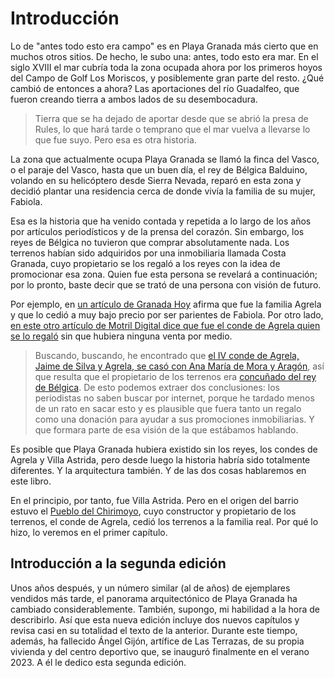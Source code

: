 # Introducción

Lo de "antes todo esto era campo" es en Playa Granada más cierto que
en muchos otros sitios. De hecho, le subo una: antes, todo esto era
mar. En el siglo XVIII el mar cubría toda la zona ocupada ahora por los primeros
hoyos del Campo de Golf Los Moriscos, y posiblemente gran parte del
resto. ¿Qué cambió de entonces a ahora? Las aportaciones del río
Guadalfeo, que fueron creando tierra a ambos lados de su
desembocadura.

> Tierra que se ha dejado de aportar desde que se abrió la presa de
> Rules, lo que hará tarde o temprano que el mar vuelva a llevarse lo
> que fue suyo. Pero esa es otra historia.

La zona que actualmente ocupa Playa Granada se llamó la finca del
Vasco, o el paraje del Vasco, hasta que un buen día, el rey de Bélgica
Balduino, volando en su helicóptero desde Sierra Nevada, reparó en
esta zona y decidió plantar una residencia cerca de donde vivía la
familia de su mujer, Fabiola.

Esa es la historia que ha venido contada y repetida a lo largo de los
años por artículos periodísticos y de la prensa del corazón. Sin
embargo, los reyes de Bélgica no tuvieron que comprar absolutamente
nada. Los terrenos habían sido adquiridos por una inmobiliaria llamada
Costa Granada, cuyo propietario se los regaló a los reyes con la idea
de promocionar esa zona. Quien fue esta persona se revelará a
continuación; por lo pronto, baste decir que se trató de una persona
con visión de futuro.

Por ejemplo, en [un artículo de Granada
Hoy](https://www.granadahoy.com/granada/Villa-Astrida-queda-epoca-dorada_0_709429403.html)
afirma que fue la familia Agrela y que lo cedió a muy bajo precio por
ser parientes de Fabiola. Por otro lado, [en este otro artículo
de Motril Digital dice que fue el conde de Agrela quien se lo
regaló](https://web.archive.org/web/20121207014035/http://motrildigital.blogia.com/2011/080116-hace-18-anos-de-la-muerte-en-motril-del-rey-balduino-de-belgica.php) sin
que hubiera ninguna venta por medio.

> Buscando, buscando, he encontrado que [el IV conde de Agrela, Jaime
> de Silva y Agrela, se casó con Ana María de Mora y
> Aragón](https://es-es.facebook.com/notes/enrique-lafuente-mu%C3%B1oz/memoria-de-la-realeza-espa%C3%B1ola-de-aquellos-barros-vienen-estos-lodos/3393784494769/),
> así que resulta que el propietario de los terrenos era [concuñado
> del rey de
> Bélgica](https://es.wikipedia.org/wiki/Fabiola_de_Mora_y_Arag%C3%B3n#Familia).
> De esto podemos extraer dos conclusiones: los periodistas no saben
> buscar por internet, porque he tardado menos de un rato en sacar
> esto y es plausible que fuera tanto un regalo como una donación para
> ayudar a sus promociones inmobiliarias. Y que formara parte de esa
> visión de la que estábamos hablando.

Es posible que Playa Granada hubiera existido sin los reyes, los
 condes de Agrela y Villa Astrida, pero desde luego la historia habría
 sido totalmente diferentes. Y la arquitectura también. Y de las dos
 cosas hablaremos en este libro.

En el principio, por tanto, fue Villa Astrida. Pero en el origen del
barrio estuvo el [Pueblo del Chirimoyo](pois/pueblo-del-chirimoyo.md),
cuyo constructor y propietario de los terrenos, el conde de Agrela,
cedió los terrenos a la familia real. Por qué lo hizo, lo veremos en
el primer capítulo.

## Introducción a la segunda edición

Unos años después, y un número similar (al de años) de ejemplares
vendidos más tarde, el panorama arquitectónico de Playa Granada ha
cambiado considerablemente. También, supongo, mi habilidad a la hora
de describirlo. Así que esta nueva edición incluye dos nuevos
capítulos y revisa casi en su totalidad el texto de la
anterior. Durante este tiempo, además, ha fallecido Ángel Gijón,
artífice de Las Terrazas, de su propia vivienda y del centro deportivo
que, se inauguró finalmente en el verano 2023. A él le dedico esta
segunda edición.


